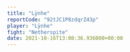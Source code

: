 ```yaml
---
title: "Lÿnhe"
reportCode: "92tJC1P8zdqrZ43p"
player: "Lÿnhe"
fight: "Netherspite"
date: 2021-10-16T13:08:36.936000+00:00
---
```

